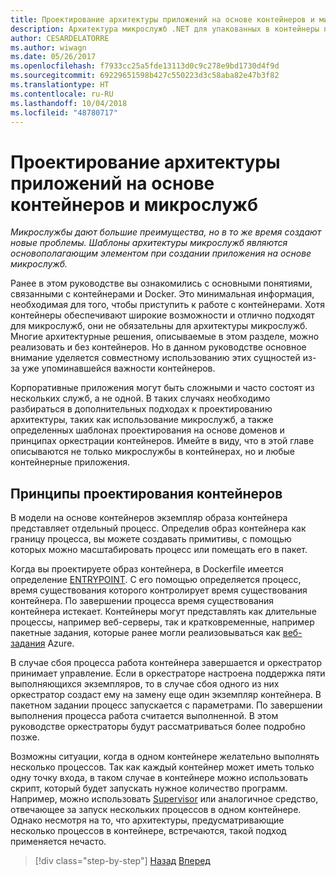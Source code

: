 ```yaml
---
title: Проектирование архитектуры приложений на основе контейнеров и микрослужб
description: Архитектура микрослужб .NET для упакованных в контейнеры приложений .NET | Проектирование архитектуры приложений на основе контейнеров и микрослужб
author: CESARDELATORRE
ms.author: wiwagn
ms.date: 05/26/2017
ms.openlocfilehash: f7933cc25a5fde13113d0c9c278e9bd1730d4f9d
ms.sourcegitcommit: 69229651598b427c550223d3c58aba82e47b3f82
ms.translationtype: HT
ms.contentlocale: ru-RU
ms.lasthandoff: 10/04/2018
ms.locfileid: "48780717"
---
```

# <a name="architecting-container--and-microservice-based-applications"></a>Проектирование архитектуры приложений на основе контейнеров и микрослужб

*Микрослужбы дают большие преимущества, но в то же время создают новые проблемы. Шаблоны архитектуры микрослужб являются основополагающим элементом при создании приложения на основе микрослужб.*

Ранее в этом руководстве вы ознакомились с основными понятиями, связанными с контейнерами и Docker. Это минимальная информация, необходимая для того, чтобы приступить к работе с контейнерами. Хотя контейнеры обеспечивают широкие возможности и отлично подходят для микрослужб, они не обязательны для архитектуры микрослужб. Многие архитектурные решения, описываемые в этом разделе, можно реализовать и без контейнеров. Но в данном руководстве основное внимание уделяется совместному использованию этих сущностей из-за уже упоминавшейся важности контейнеров.

Корпоративные приложения могут быть сложными и часто состоят из нескольких служб, а не одной. В таких случаях необходимо разбираться в дополнительных подходах к проектированию архитектуры, таких как использование микрослужб, а также определенных шаблонах проектирования на основе доменов и принципах оркестрации контейнеров. Имейте в виду, что в этой главе описываются не только микрослужбы в контейнерах, но и любые контейнерные приложения.

## <a name="container-design-principles"></a>Принципы проектирования контейнеров

В модели на основе контейнеров экземпляр образа контейнера представляет отдельный процесс. Определив образ контейнера как границу процесса, вы можете создавать примитивы, с помощью которых можно масштабировать процесс или помещать его в пакет.

Когда вы проектируете образ контейнера, в Dockerfile имеется определение [ENTRYPOINT](https://docs.docker.com/engine/reference/builder/). С его помощью определяется процесс, время существования которого контролирует время существования контейнера. По завершении процесса время существования контейнера истекает. Контейнеры могут представлять как длительные процессы, например веб-серверы, так и кратковременные, например пакетные задания, которые ранее могли реализовываться как [веб-задания](https://docs.microsoft.com/azure/app-service-web/websites-webjobs-resources) Azure.

В случае сбоя процесса работа контейнера завершается и оркестратор принимает управление. Если в оркестраторе настроена поддержка пяти выполняющихся экземпляров, то в случае сбоя одного из них оркестратор создаст ему на замену еще один экземпляр контейнера. В пакетном задании процесс запускается с параметрами. По завершении выполнения процесса работа считается выполненной. В этом руководстве оркестраторы будут рассматриваться более подробно позже.

Возможны ситуации, когда в одном контейнере желательно выполнять несколько процессов. Так как каждый контейнер может иметь только одну точку входа, в таком случае в контейнере можно использовать скрипт, который будет запускать нужное количество программ. Например, можно использовать [Supervisor](http://supervisord.org/) или аналогичное средство, отвечающее за запуск нескольких процессов в одном контейнере. Однако несмотря на то, что архитектуры, предусматривающие несколько процессов в контейнере, встречаются, такой подход применяется нечасто.


>[!div class="step-by-step"]
[Назад](../net-core-net-framework-containers/official-net-docker-images.md)
[Вперед](containerize-monolithic-applications.md)
